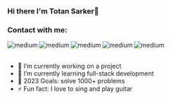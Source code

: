 ### Hi there I'm Totan Sarker👋

### Contact with me:

<div>
<a href="mailto:totansarker2@gmail.com"><img align="left" display="inline" alt="medium" src="https://img.shields.io/badge/Gmail-D14836?style=for-the-badge&logo=gmail&logoColor=white"/></a>
&nbsp;&nbsp;
<img align="left" display="inline" alt="medium" src="https://img.shields.io/badge/Facebook-1877F2?style=for-the-badge&logo=facebook&logoColor=white" />
&nbsp;&nbsp;
<img align="left" display="inline" alt="medium" src="https://img.shields.io/badge/LinkedIn-0077B5?style=for-the-badge&logo=linkedin&logoColor=white" />
&nbsp;&nbsp;
<img align="left" display="inline" alt="medium" src="https://img.shields.io/badge/Telegram-2CA5E0?style=for-the-badge&logo=telegram&logoColor=white" />
&nbsp;&nbsp;
<img align="left" display="inline" alt="medium" src="https://img.shields.io/badge/Discord-5865F2?style=for-the-badge&logo=discord&logoColor=white" />
</div>
<br>

- 🔭 I’m currently working on a project
- 🌱 I’m currently learning full-stack development
- 🥅 2023 Goals: solve 1000+ problems
- ⚡ Fun fact: I love to sing and play guitar

